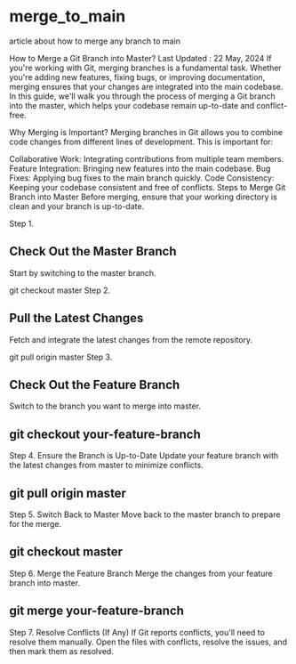 # merge_to_main
article about how to merge any branch to main


How to Merge a Git Branch into Master?
Last Updated : 22 May, 2024
If you're working with Git, merging branches is a fundamental task. Whether you're adding new features, fixing bugs, or improving documentation, merging ensures that your changes are integrated into the main codebase. In this guide, we'll walk you through the process of merging a Git branch into the master, which helps your codebase remain up-to-date and conflict-free.

Why Merging is Important?
Merging branches in Git allows you to combine code changes from different lines of development. This is important for:

Collaborative Work: Integrating contributions from multiple team members.
Feature Integration: Bringing new features into the main codebase.
Bug Fixes: Applying bug fixes to the main branch quickly.
Code Consistency: Keeping your codebase consistent and free of conflicts.
Steps to Merge Git Branch into Master
Before merging, ensure that your working directory is clean and your branch is up-to-date.

Step 1. 
<h2>
Check Out the Master Branch
</h2>
Start by switching to the master branch.

git checkout master
Step 2. 
<h2>
Pull the Latest Changes
</h2>
Fetch and integrate the latest changes from the remote repository.

git pull origin master
Step 3.
<h2>
 Check Out the Feature Branch
</h2>
Switch to the branch you want to merge into master.
<h2>
git checkout your-feature-branch
</h2>
Step 4. Ensure the Branch is Up-to-Date
Update your feature branch with the latest changes from master to minimize conflicts.
<h2>
git pull origin master
</h2>
Step 5. Switch Back to Master
Move back to the master branch to prepare for the merge.
<h2>
git checkout master
</h2>
Step 6. Merge the Feature Branch
Merge the changes from your feature branch into master.
<h2>
git merge your-feature-branch
</h2>
Step 7. Resolve Conflicts (If Any)
If Git reports conflicts, you'll need to resolve them manually. Open the files with conflicts, resolve the issues, and then mark them as resolved.
